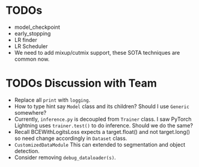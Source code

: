 # TODOs

- model_checkpoint
- early_stopping
- LR finder
- LR Scheduler
- We need to add mixup/cutmix support, these SOTA techniques are common now.

# TODOs Discussion with Team

- Replace all `print` with `logging`.
- How to type hint say `Model` class and its children? Should I use `Generic` somewhere?
- Currently, `inference.py` is decoupled from `Trainer` class. I saw PyTorch Lightning
    uses `trainer.test()` to do inference. Should we do the same?
- Recall BCEWithLogitsLoss expects a target.float() and not target.long() so need change
accordingly in `Dataset` class.
- `CustomizedDataModule` This can extended to segmentation and object detection.
- Consider removing `debug_dataloader(s)`.